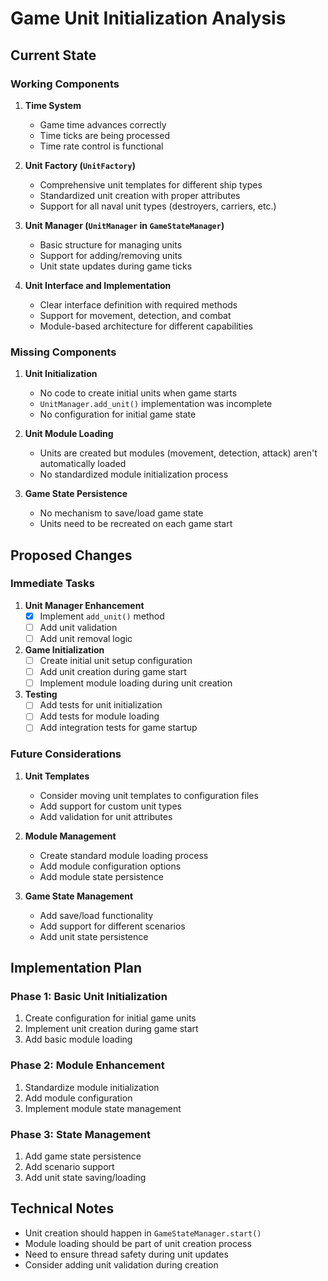 # Game Unit Initialization Analysis

## Current State

### Working Components
1. **Time System**
   - Game time advances correctly
   - Time ticks are being processed
   - Time rate control is functional

2. **Unit Factory (`UnitFactory`)**
   - Comprehensive unit templates for different ship types
   - Standardized unit creation with proper attributes
   - Support for all naval unit types (destroyers, carriers, etc.)

3. **Unit Manager (`UnitManager` in `GameStateManager`)**
   - Basic structure for managing units
   - Support for adding/removing units
   - Unit state updates during game ticks

4. **Unit Interface and Implementation**
   - Clear interface definition with required methods
   - Support for movement, detection, and combat
   - Module-based architecture for different capabilities

### Missing Components
1. **Unit Initialization**
   - No code to create initial units when game starts
   - `UnitManager.add_unit()` implementation was incomplete
   - No configuration for initial game state

2. **Unit Module Loading**
   - Units are created but modules (movement, detection, attack) aren't automatically loaded
   - No standardized module initialization process

3. **Game State Persistence**
   - No mechanism to save/load game state
   - Units need to be recreated on each game start

## Proposed Changes

### Immediate Tasks
1. **Unit Manager Enhancement**
   - [x] Implement `add_unit()` method
   - [ ] Add unit validation
   - [ ] Add unit removal logic

2. **Game Initialization**
   - [ ] Create initial unit setup configuration
   - [ ] Add unit creation during game start
   - [ ] Implement module loading during unit creation

3. **Testing**
   - [ ] Add tests for unit initialization
   - [ ] Add tests for module loading
   - [ ] Add integration tests for game startup

### Future Considerations
1. **Unit Templates**
   - Consider moving unit templates to configuration files
   - Add support for custom unit types
   - Add validation for unit attributes

2. **Module Management**
   - Create standard module loading process
   - Add module configuration options
   - Add module state persistence

3. **Game State Management**
   - Add save/load functionality
   - Add support for different scenarios
   - Add unit state persistence

## Implementation Plan

### Phase 1: Basic Unit Initialization
1. Create configuration for initial game units
2. Implement unit creation during game start
3. Add basic module loading

### Phase 2: Module Enhancement
1. Standardize module initialization
2. Add module configuration
3. Implement module state management

### Phase 3: State Management
1. Add game state persistence
2. Add scenario support
3. Add unit state saving/loading

## Technical Notes
- Unit creation should happen in `GameStateManager.start()`
- Module loading should be part of unit creation process
- Need to ensure thread safety during unit updates
- Consider adding unit validation during creation
